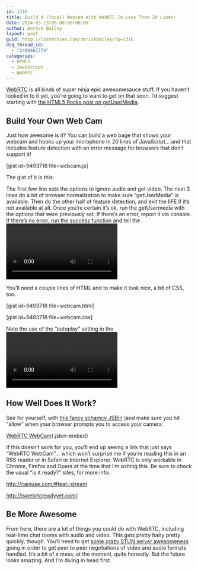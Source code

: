 ```yaml
---
id: 1316
title: Build A (local) Webcam With WebRTC In Less Than 20 Lines!
date: 2014-03-13T06:00:00+00:00
author: Derick Bailey
layout: post
guid: http://lostechies.com/derickbailey/?p=1316
dsq_thread_id:
  - "2409461774"
categories:
  - HTML5
  - JavaScript
  - WebRTC
---
```

[WebRTC](http://www.webrtc.org/) is all kinds of super ninja epic awesomesauce stuff. If you haven&#8217;t looked in to it yet, you&#8217;re going to want to get on that soon. I&#8217;d suggest starting with [the HTML5 Rocks post on getUserMedia](http://www.html5rocks.com/en/tutorials/getusermedia/intro/).

## Build Your Own Web Cam

Just how awesome is it? You can build a web page that shows your webcam and hooks up your microphone in 20 lines of JavaScript&#8230; and that includes feature detection with an error message for browsers that don&#8217;t support it!

[gist id=9493718 file=webcam.js]

The gist of it is this:

The first few line sets the options to ignore audio and get video. The next 3 lines do a bit of browser normalization to make sure &#8220;getUserMedia&#8221; is available. Then do the other half of feature detection, and exit the IIFE if it&#8217;s not available at all. Once you&#8217;re certain it&#8217;s ok, run the getUsermedia with the options that were previously set. If there&#8217;s an error, report it via console. If there&#8217;s no error, run the success function and tell the <video> element to play the video from the webcam.

You&#8217;ll need a couple lines of HTML and to make it look nice, a bit of CSS, too.

[gist id=9493718 file=webcam.html]

[gist id=9493718 file=webcam.css]

Note the use of the &#8220;autoplay&#8221; setting in the <video> element. Without this, you&#8217;ll just get a freeze frame from the video. The CSS just makes the video element huge, which is fun.  

## How Well Does It Work?

See for yourself, with [this fancy schamcy JSBin](http://jsbin.com/hokavera/1) (and make sure you hit &#8220;allow&#8221; when your browser prompts you to access your camera:

[WebRTC WebCam](http://jsbin.com/hokavera/1/embed?output){.jsbin-embed}

  


If this doesn&#8217;t work for you, you&#8217;ll end up seeing a link that just says &#8220;WebRTC WebCam&#8221;&#8230; which won&#8217;t surprise me if you&#8217;re reading this in an RSS reader or in Safari or Internet Explorer. WebRTC is only workable in Chrome, Firefox and Opera at the time that I&#8217;m writing this. Be sure to check the usual &#8220;is it ready?&#8221; sites, for more info:

<http://caniuse.com/#feat=stream>

<http://iswebrtcreadyyet.com/>

## Be More Awesome

From here, there are a lot of things you could do with WebRTC, including real-time chat rooms with audio and video. This gets pretty hairy pretty quickly, though. You&#8217;ll need to get [some crazy STUN server awesomeness](http://www.html5rocks.com/en/tutorials/webrtc/basics/) going in order to get peer to peer negotiations of video and audio formats handled. It&#8217;s a bit of a mess, at the moment, quite honestly. But the future looks amazing. And I&#8217;m diving in head first.